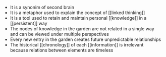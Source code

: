 - It is a synonim of second brain
- It is a metaphor used to explain the concept of [[linked thinking]]
- It is a tool used to retain and maintain personal [[knowledge]] in a [[persistent]] way
- The nodes of knowledge in the garden are not related in a single way and can be viewed under multiple perspectives
- Every new entry in the garden creates future unpredictable relationships
- The historical [[chronology]] of each [[information]] is irrelevant because relations between elements are timeless